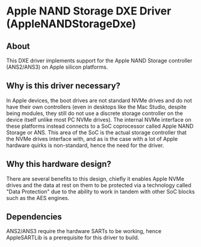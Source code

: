 # Apple NAND Storage DXE Driver (AppleNANDStorageDxe)

## About

This DXE driver implements support for the Apple NAND Storage controller (ANS2/ANS3) on Apple silicon platforms.

## Why is this driver necessary?

In Apple devices, the boot drives are not standard NVMe drives and do not have their own controllers (even in desktops like the Mac Studio, despite being modules, they still
do not use a discrete storage controller on the device itself unlike most PC NVMe drives). The internal NVMe interface on these platforms instead connects to a SoC coprocessor called Apple NAND Storage or ANS. This area of the SoC is the actual storage controller that the NVMe drives interface with, and as is the case with a lot of Apple hardware quirks is non-standard, hence the need for the driver. 

## Why this hardware design?

There are several benefits to this design, chiefly it enables Apple NVMe drives and the data at rest on them to be protected via a technology called "Data Protection" due to the ability to work in tandem with other SoC blocks such as the AES engines.

## Dependencies

ANS2/ANS3 require the hardware SARTs to be working, hence AppleSARTLib is a prerequisite for this driver to build.